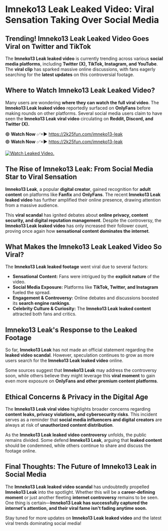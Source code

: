 # Imneko13 Leak Leaked Video: Viral Sensation Taking Over Social Media

## **Trending! Imneko13 Leak Leaked Video Goes Viral on Twitter and TikTok**
The **Imneko13 Leak leaked video** is currently trending across various **social media platforms**, including **Twitter (X), TikTok, Instagram, and YouTube**. The **viral clip** has sparked massive online discussions, with fans eagerly searching for the **latest updates** on this controversial footage.

## **Where to Watch Imneko13 Leak Leaked Video?**
Many users are wondering **where they can watch the full viral video**. The **Imneko13 Leak leaked video** reportedly surfaced on **OnlyFans** before making rounds on other platforms. Several social media users claim to have seen the **Imneko13 Leak viral video** circulating on **Reddit, Discord, and Twitter (X).**

🟢 **Watch Now** ✅=► https://2k25fun.com/imneko13-leak  
🟢 **Watch Now** ✅=► https://2k25fun.com/imneko13-leak  

[![Watch Leaked Video.](https://miro.medium.com/v2/resize:fit:828/format:webp/1*cilzJN44JGOrTw9NJCrNHA.gif "Watch Leaked Video")](https://2k25fun.com/imneko13-leak)

## **The Rise of Imneko13 Leak: From Social Media Star to Viral Sensation**
**Imneko13 Leak**, a popular **digital creator**, gained recognition for **adult content** on platforms like **Fanfix** and **OnlyFans**. The recent **Imneko13 Leak leaked video** has further amplified their online presence, drawing attention from a massive audience.

This **viral scandal** has ignited debates about **online privacy, content security, and digital reputation management**. Despite the controversy, the **Imneko13 Leak leaked video** has only increased their follower count, proving once again how **sensational content dominates the internet**.

## **What Makes the Imneko13 Leak Leaked Video So Viral?**
The **Imneko13 Leak leaked footage** went viral due to several factors:
- **Sensational Content:** Fans were intrigued by the **explicit nature** of the video.
- **Social Media Exposure:** Platforms like **TikTok, Twitter, and Instagram** fueled the spread.
- **Engagement & Controversy:** Online debates and discussions boosted its **search engine rankings**.
- **Celebrity Culture & Curiosity:** The **Imneko13 Leak leaked content** attracted both fans and critics.

## **Imneko13 Leak's Response to the Leaked Footage**
So far, **Imneko13 Leak** has not made an official statement regarding the **leaked video scandal**. However, speculation continues to grow as more users search for the **Imneko13 Leak leaked video** online.

Some sources suggest that **Imneko13 Leak** may address the controversy soon, while others believe they might leverage this **viral moment** to gain even more exposure on **OnlyFans and other premium content platforms**.

## **Ethical Concerns & Privacy in the Digital Age**
The **Imneko13 Leak viral video** highlights broader concerns regarding **content leaks, privacy violations, and cybersecurity risks**. This incident serves as a reminder that **social media influencers and digital creators** are always at risk of **unauthorized content distribution**.

As the **Imneko13 Leak leaked video controversy** unfolds, the public remains divided. Some defend **Imneko13 Leak**, arguing that **leaked content** should be condemned, while others continue to share and discuss the footage online.

## **Final Thoughts: The Future of Imneko13 Leak in Social Media**
The **Imneko13 Leak leaked video scandal** has undoubtedly propelled **Imneko13 Leak** into the spotlight. Whether this will be a **career-defining moment** or just another fleeting **internet controversy** remains to be seen. One thing is certain—**Imneko13 Leak has successfully captured the internet's attention, and their viral fame isn't fading anytime soon.**

Stay tuned for more updates on **Imneko13 Leak leaked video** and the latest viral trends dominating social media!